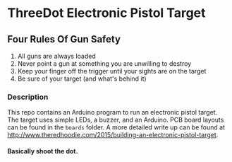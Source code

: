 # ThreeDot Electronic Pistol Target

## Four Rules Of Gun Safety
1. All guns are always loaded
2. Never point a gun at something you are unwilling to destroy
3. Keep your finger off the trigger until your sights are on the target
4. Be sure of your target (and what's behind it)

### Description

This repo contains an Arduino program to run an electronic pistol target. The target uses simple LEDs, a buzzer, and an Arduino. PCB board layouts can be found in the ```boards``` folder. A more detailed write up can be found at http://www.theredhoodie.com/2015/building-an-electronic-pistol-target.

#### Basically shoot the dot.
